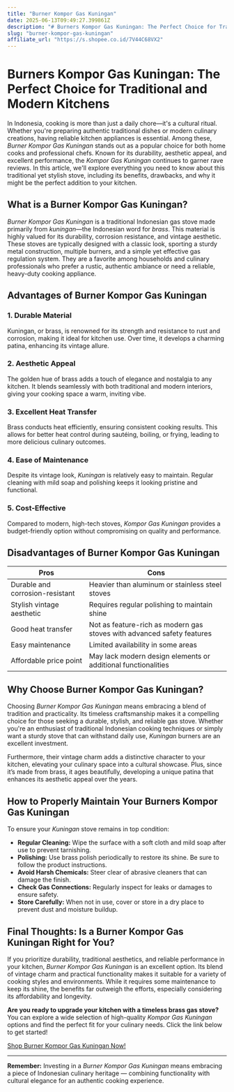 ```yaml
---
title: "Burner Kompor Gas Kuningan"
date: 2025-06-13T09:49:27.399861Z
description: "# Burners Kompor Gas Kuningan: The Perfect Choice for Traditional and Modern Kitchens..."
slug: "burner-kompor-gas-kuningan"
affiliate_url: "https://s.shopee.co.id/7V44C68VX2"
---
```

# Burners Kompor Gas Kuningan: The Perfect Choice for Traditional and Modern Kitchens

In Indonesia, cooking is more than just a daily chore—it's a cultural ritual. Whether you're preparing authentic traditional dishes or modern culinary creations, having reliable kitchen appliances is essential. Among these, *Burner Kompor Gas Kuningan* stands out as a popular choice for both home cooks and professional chefs. Known for its durability, aesthetic appeal, and excellent performance, the *Kompor Gas Kuningan* continues to garner rave reviews. In this article, we'll explore everything you need to know about this traditional yet stylish stove, including its benefits, drawbacks, and why it might be the perfect addition to your kitchen.

## What is a Burner Kompor Gas Kuningan?

*Burner Kompor Gas Kuningan* is a traditional Indonesian gas stove made primarily from *kuningan*—the Indonesian word for *brass*. This material is highly valued for its durability, corrosion resistance, and vintage aesthetic. These stoves are typically designed with a classic look, sporting a sturdy metal construction, multiple burners, and a simple yet effective gas regulation system. They are a favorite among households and culinary professionals who prefer a rustic, authentic ambiance or need a reliable, heavy-duty cooking appliance.

## Advantages of Burner Kompor Gas Kuningan

### 1. Durable Material

Kuningan, or brass, is renowned for its strength and resistance to rust and corrosion, making it ideal for kitchen use. Over time, it develops a charming patina, enhancing its vintage allure.

### 2. Aesthetic Appeal

The golden hue of brass adds a touch of elegance and nostalgia to any kitchen. It blends seamlessly with both traditional and modern interiors, giving your cooking space a warm, inviting vibe.

### 3. Excellent Heat Transfer

Brass conducts heat efficiently, ensuring consistent cooking results. This allows for better heat control during sautéing, boiling, or frying, leading to more delicious culinary outcomes.

### 4. Ease of Maintenance

Despite its vintage look, *Kuningan* is relatively easy to maintain. Regular cleaning with mild soap and polishing keeps it looking pristine and functional.

### 5. Cost-Effective

Compared to modern, high-tech stoves, *Kompor Gas Kuningan* provides a budget-friendly option without compromising on quality and performance.

## Disadvantages of Burner Kompor Gas Kuningan

| Pros | Cons |
| ----------- | -------- |
| Durable and corrosion-resistant | Heavier than aluminum or stainless steel stoves |
| Stylish vintage aesthetic | Requires regular polishing to maintain shine |
| Good heat transfer | Not as feature-rich as modern gas stoves with advanced safety features |
| Easy maintenance | Limited availability in some areas |
| Affordable price point | May lack modern design elements or additional functionalities |

## Why Choose Burner Kompor Gas Kuningan?

Choosing *Burner Kompor Gas Kuningan* means embracing a blend of tradition and practicality. Its timeless craftsmanship makes it a compelling choice for those seeking a durable, stylish, and reliable gas stove. Whether you're an enthusiast of traditional Indonesian cooking techniques or simply want a sturdy stove that can withstand daily use, *Kuningan* burners are an excellent investment.

Furthermore, their vintage charm adds a distinctive character to your kitchen, elevating your culinary space into a cultural showcase. Plus, since it’s made from brass, it ages beautifully, developing a unique patina that enhances its aesthetic appeal over the years.

## How to Properly Maintain Your Burners Kompor Gas Kuningan

To ensure your *Kuningan* stove remains in top condition:

- **Regular Cleaning:** Wipe the surface with a soft cloth and mild soap after use to prevent tarnishing.
- **Polishing:** Use brass polish periodically to restore its shine. Be sure to follow the product instructions.
- **Avoid Harsh Chemicals:** Steer clear of abrasive cleaners that can damage the finish.
- **Check Gas Connections:** Regularly inspect for leaks or damages to ensure safety.
- **Store Carefully:** When not in use, cover or store in a dry place to prevent dust and moisture buildup.

## Final Thoughts: Is a Burner Kompor Gas Kuningan Right for You?

If you prioritize durability, traditional aesthetics, and reliable performance in your kitchen, *Burner Kompor Gas Kuningan* is an excellent option. Its blend of vintage charm and practical functionality makes it suitable for a variety of cooking styles and environments. While it requires some maintenance to keep its shine, the benefits far outweigh the efforts, especially considering its affordability and longevity.

**Are you ready to upgrade your kitchen with a timeless brass gas stove?** You can explore a wide selection of high-quality *Kompor Gas Kuningan* options and find the perfect fit for your culinary needs. Click the link below to get started!

[Shop Burner Kompor Gas Kuningan Now!](https://s.shopee.co.id/7V44C68VX2)

---

**Remember:** Investing in a *Burner Kompor Gas Kuningan* means embracing a piece of Indonesian culinary heritage — combining functionality with cultural elegance for an authentic cooking experience.